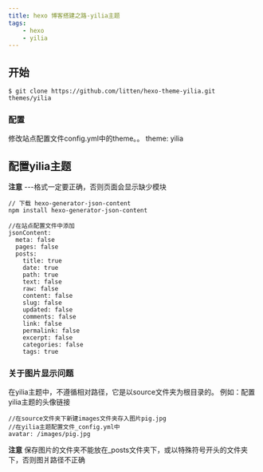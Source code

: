 ```yaml
---
title: hexo 博客搭建之路-yilia主题
tags:
    - hexo
    - yilia
---
```

## 开始

```
$ git clone https://github.com/litten/hexo-theme-yilia.git themes/yilia
```

### 配置

修改站点配置文件config.yml中的theme。。  theme: yilia

## 配置yilia主题

**注意**
  ---格式一定要正确，否则页面会显示缺少模块

```
// 下载 hexo-generator-json-content
npm install hexo-generator-json-content

//在站点配置文件中添加
jsonContent:
  meta: false
  pages: false
  posts:
    title: true
    date: true
    path: true
    text: false
    raw: false
    content: false
    slug: false
    updated: false
    comments: false
    link: false
    permalink: false
    excerpt: false
    categories: false
    tags: true

```

### 关于图片显示问题

在yilia主题中，不遵循相对路径，它是以source文件夹为根目录的。
例如：配置yilia主题的头像链接
```
//在source文件夹下新建images文件夹存入图片pig.jpg
//在yilia主题配置文件_config.yml中
avatar: /images/pig.jpg
```
**注意**
保存图片的文件夹不能放在_posts文件夹下，或以特殊符号开头的文件夹下，否则图爿路径不正确
